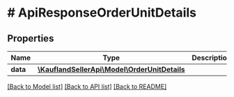 # # ApiResponseOrderUnitDetails

## Properties

Name | Type | Description | Notes
------------ | ------------- | ------------- | -------------
**data** | [**\KauflandSellerApi\Model\OrderUnitDetails**](OrderUnitDetails.md) |  |

[[Back to Model list]](../../README.md#models) [[Back to API list]](../../README.md#endpoints) [[Back to README]](../../README.md)
